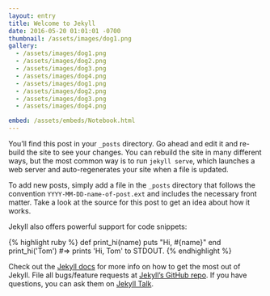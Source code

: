 ```yaml
---
layout: entry
title: Welcome to Jekyll
date: 2016-05-20 01:01:01 -0700
thumbnail: /assets/images/dog1.png
gallery:
  - /assets/images/dog1.png
  - /assets/images/dog2.png
  - /assets/images/dog3.png
  - /assets/images/dog4.png
  - /assets/images/dog1.png
  - /assets/images/dog2.png
  - /assets/images/dog3.png
  - /assets/images/dog4.png

embed: /assets/embeds/Notebook.html
---
```


You’ll find this post in your `_posts` directory. Go ahead and edit it and re-build the site to see your changes. You can rebuild the site in many different ways, but the most common way is to run `jekyll serve`, which launches a web server and auto-regenerates your site when a file is updated.

To add new posts, simply add a file in the `_posts` directory that follows the convention `YYYY-MM-DD-name-of-post.ext` and includes the necessary front matter. Take a look at the source for this post to get an idea about how it works.

Jekyll also offers powerful support for code snippets:

{% highlight ruby %}
def print_hi(name)
puts "Hi, #{name}"
end
print_hi('Tom')
#=> prints 'Hi, Tom' to STDOUT.
{% endhighlight %}

Check out the [Jekyll docs][jekyll-docs] for more info on how to get the most out of Jekyll. File all bugs/feature requests at [Jekyll’s GitHub repo][jekyll-gh]. If you have questions, you can ask them on [Jekyll Talk][jekyll-talk].

[jekyll-docs]: http://jekyllrb.com/docs/home
[jekyll-gh]: https://github.com/jekyll/jekyll
[jekyll-talk]: https://talk.jekyllrb.com/
